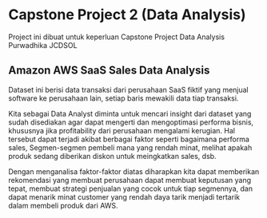 # Capstone Project 2 (Data Analysis)
Project ini dibuat untuk keperluan Capstone Project Data Analysis Purwadhika JCDSOL

## Amazon AWS SaaS Sales Data Analysis
Dataset ini berisi data transaksi dari perusahaan SaaS fiktif yang menjual software ke perusahaan lain, setiap baris mewakili data 
tiap transaksi.

Kita sebagai Data Analyst diminta untuk mencari insight dari dataset yang sudah disediakan agar dapat mengerti dan mengoptimasi
performa bisnis, khususnya jika profitability dari perusahaan mengalami kerugian. Hal tersebut dapat terjadi akibat berbagai faktor
seperti bagaimana performa sales, Segmen-segmen pembeli mana yang rendah minat, melihat apakah produk sedang diberikan diskon untuk meingkatkan sales, dsb.

Dengan menganalisa faktor-faktor diatas diharapkan kita dapat memberikan rekomendasi yang membuat perusahaan dapat membuat keputusan 
yang tepat, membuat strategi penjualan yang cocok untuk tiap segmennya, dan dapat menarik minat customer yang rendah daya tarik menjadi
tertarik dalam membeli produk dari AWS.
